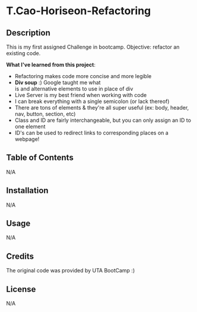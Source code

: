 # T.Cao-Horiseon-Refactoring
## Description 
This is my first assigned Challenge in bootcamp. 
Objective: refactor an existing code.  

**What I've learned from this project**:
- Refactoring makes code more concise and more legible
- **Div soup** :) Google taught me what <div> is and alternative elements to use in place of div
- Live Server is my best friend when working with code
- I can break everything with a single semicolon (or lack thereof)
- There are tons of elements & they're all super useful (ex: body, header, nav, button, section, etc)
- Class and ID are fairly interchangeable, but you can only assign an ID to one element
- ID's can be used to redirect links to corresponding places on a webpage! 

## Table of Contents
N/A

## Installation
N/A

## Usage
N/A

## Credits
The original code was provided by UTA BootCamp :)

## License
N/A
